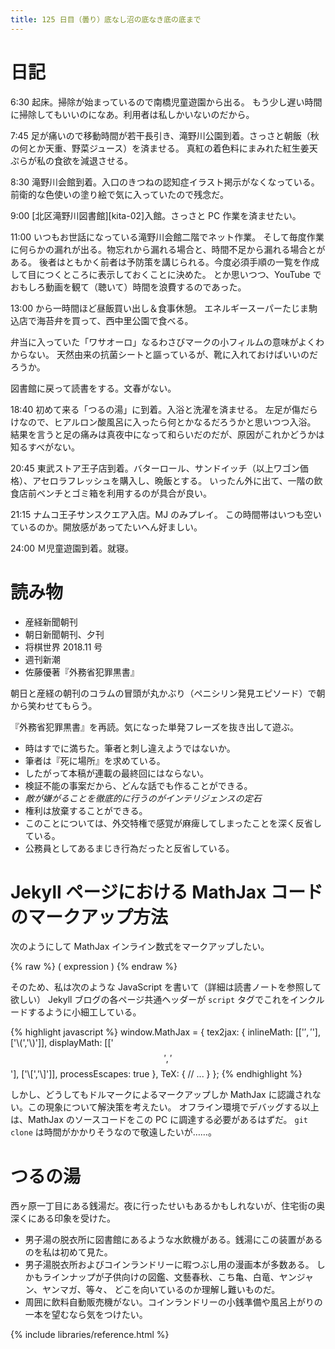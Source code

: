 ```yaml
---
title: 125 日目（曇り）底なし沼の底なき底の底まで
---
```


# 日記

6:30 起床。掃除が始まっているので南橋児童遊園から出る。
もう少し遅い時間に掃除してもいいのになあ。利用者は私しかいないのだから。

7:45 足が痛いので移動時間が若干長引き、滝野川公園到着。さっさと朝飯（秋の何とか天重、野菜ジュース）を済ませる。
真紅の着色料にまみれた紅生姜天ぷらが私の食欲を減退させる。

8:30 滝野川会館到着。入口のきつねの認知症イラスト掲示がなくなっている。
前衛的な色使いの塗り絵で気に入っていたので残念だ。

9:00 [北区滝野川図書館][kita-02]入館。さっさと PC 作業を済ませたい。

11:00 いつもお世話になっている滝野川会館二階でネット作業。
そして毎度作業に何らかの漏れが出る。物忘れから漏れる場合と、時間不足から漏れる場合とがある。
後者はともかく前者は予防策を講じられる。今度必須手順の一覧を作成して目につくところに表示しておくことに決めた。
とか思いつつ、YouTube でおもしろ動画を観て（聴いて）時間を浪費するのであった。

13:00 から一時間ほど昼飯買い出し＆食事休憩。
エネルギースーパーたじま駒込店で海苔弁を買って、西中里公園で食べる。

弁当に入っていた「ワサオーロ」なるわさびマークの小フィルムの意味がよくわからない。
天然由来の抗菌シートと謳っているが、靴に入れておけばいいのだろうか。

図書館に戻って読書をする。文春がない。

18:40 初めて来る「つるの湯」に到着。入浴と洗濯を済ませる。
左足が傷だらけなので、ヒアルロン酸風呂に入ったら何とかなるだろうかと思いつつ入浴。
結果を言うと足の痛みは真夜中になって和らいだのだが、原因がこれかどうかは知るすべがない。

20:45 東武ストア王子店到着。バターロール、サンドイッチ（以上ワゴン価格）、アセロラフレッシュを購入し、晩飯とする。
いったん外に出て、一階の飲食店前ベンチとゴミ箱を利用するのが具合が良い。

21:15 ナムコ王子サンスクエア入店。MJ のみプレイ。
この時間帯はいつも空いているのか。開放感があってたいへん好ましい。

24:00 Ｍ児童遊園到着。就寝。

# 読み物

* 産経新聞朝刊
* 朝日新聞朝刊、夕刊
* 将棋世界 2018.11 号
* 週刊新潮
* 佐藤優著『外務省犯罪黒書』

朝日と産経の朝刊のコラムの冒頭が丸かぶり（ペニシリン発見エピソード）で朝から笑わせてもらう。

『外務省犯罪黒書』を再読。気になった単発フレーズを抜き出して遊ぶ。
* 時はすでに満ちた。筆者と刺し違えようではないか。
* 筆者は『死に場所』を求めている。
* したがって本稿が連載の最終回にはならない。
* 検証不能の事案だから、どんな話でも作ることができる。
* *敵が嫌がることを徹底的に行うのがインテリジェンスの定石*
* 権利は放棄することができる。
* このことについては、外交特権で感覚が麻痺してしまったことを深く反省している。
* 公務員としてあるまじき行為だったと反省している。

# Jekyll ページにおける MathJax コードのマークアップ方法

次のようにして MathJax インライン数式をマークアップしたい。

{% raw %}
\( expression \)
{% endraw %}

そのため、私は次のような JavaScript を書いて（詳細は読書ノートを参照して欲しい）
Jekyll ブログの各ページ共通ヘッダーが `script` タグでこれをインクルードするように小細工している。

{% highlight javascript %}
window.MathJax = {
    tex2jax: {
        inlineMath: [['$','$'], ['\\(','\\)']],
        displayMath: [['$$','$$'], ['\\[','\\]']],
        processEscapes: true
    },
    TeX:
    {
        // ...
    }
};
{% endhighlight %}

しかし、どうしてもドルマークによるマークアップしか MathJax に認識されない。この現象について解決策を考えたい。
オフライン環境でデバッグする以上は、MathJax のソースコードをこの PC に調達する必要があるはずだ。
`git clone` は時間がかかりそうなので敬遠したいが……。

# つるの湯

西ヶ原一丁目にある銭湯だ。夜に行ったせいもあるかもしれないが、住宅街の奥深くにある印象を受けた。

* 男子湯の脱衣所に図書館にあるような水飲機がある。銭湯にこの装置があるのを私は初めて見た。
* 男子湯脱衣所およびコインランドリーに暇つぶし用の漫画本が多数ある。
  しかもラインナップが子供向けの図鑑、文藝春秋、こち亀、白竜、ヤンジャン、ヤンマガ、等々、
  どこを向いているのか理解し難いものだ。
* 周囲に飲料自動販売機がない。コインランドリーの小銭準備や風呂上がりの一本を望むなら気をつけたい。

{% include libraries/reference.html %}
